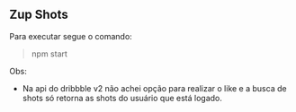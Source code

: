 ## Zup Shots

Para executar segue o comando:
  > npm start

Obs:
 - Na api do dribbble v2 não achei opção para realizar o like e a busca de shots só retorna as shots do usuário que está logado.
